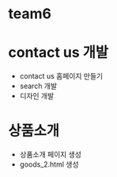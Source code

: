 # team6

# contact us 개발

- contact us 홈페이지 만들기
- search 개발
- 디자인 개발


# 상품소개
- 상품소개 페이지 생성
- goods_2.html 생성